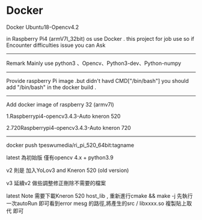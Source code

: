 # Docker
Docker Ubuntu18-Opencv4.2


in Raspberry Pi4 (armV7l_32bit) os use Docker .
this project for job use so if Encounter difficulties issue you can Ask 

-----
Remark 
Mainly use python3 、Opencv、Python3-dev、Python-numpy

------

Provide raspberry Pi image .but didn't havd CMD["/bin/bash"]
you should add "/bin/bash" in the docker build .

------

Add docker image of raspberry 32 (armv7l)


1.Raspberrypi4-opencv3.4.3-Auto   kneron 520


2.720Raspberrypi4-opencv3.4.3-Auto   kneron 720


-----
docker push tpeswumedia/ri_pi_520_64bit:tagname

latest 為初始版 僅有opencv 4.x  + python3.9


v2  則是 加入YoLov3 and Kneron 520 (old version)


v3  延續v2 做些調整修正刪除不需要的檔案


latest Note 需要下載Kneron 520 host_lib , 重新進行cmake && make -j 
先執行一次autoRun 即可看到error mesg 的路徑,將產生的src / libxxxx.so 複製貼上取代 即可
